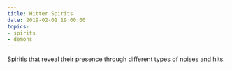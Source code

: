 ```yaml
---
title: Hitter Spirits
date: 2019-02-01 19:00:00
topics:
- spirits
- demons
---
```


Spiritis that reveal their presence through different types
of noises and hits.
